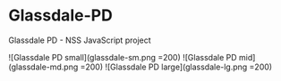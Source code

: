 # Glassdale-PD
Glassdale PD - NSS JavaScript project

![Glassdale PD small](glassdale-sm.png =200)
![Glassdale PD mid](glassdale-md.png =200)
![Glassdale PD large](glassdale-lg.png =200)
